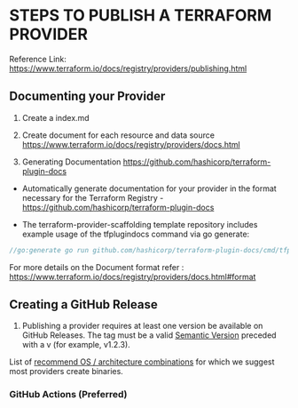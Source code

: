 # STEPS TO PUBLISH A TERRAFORM PROVIDER

Reference Link: https://www.terraform.io/docs/registry/providers/publishing.html

## Documenting your Provider
1. Create a index.md
2. Create document for each resource and data source
https://www.terraform.io/docs/registry/providers/docs.html

3.  Generating Documentation 
https://github.com/hashicorp/terraform-plugin-docs

* Automatically generate documentation for your provider in the format necessary for the Terraform Registry - https://github.com/hashicorp/terraform-plugin-docs

* The terraform-provider-scaffolding template repository includes example usage of the tfplugindocs command via go generate:

```GO
//go:generate go run github.com/hashicorp/terraform-plugin-docs/cmd/tfplugindocs
```

For more details on the Document format refer : https://www.terraform.io/docs/registry/providers/docs.html#format

## Creating a GitHub Release 
1. Publishing a provider requires at least one version be available on GitHub Releases. The tag must be a valid [Semantic Version](https://semver.org/) preceded with a v (for example, v1.2.3).

 List of [recommend OS / architecture combinations](https://www.terraform.io/docs/registry/providers/os-arch.html) for which we suggest most providers create binaries.
 
 ### GitHub Actions (Preferred)
 
 
 
 
 

